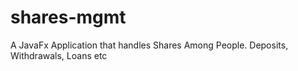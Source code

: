 # shares-mgmt
A JavaFx Application that handles Shares Among People. Deposits, Withdrawals, Loans etc

